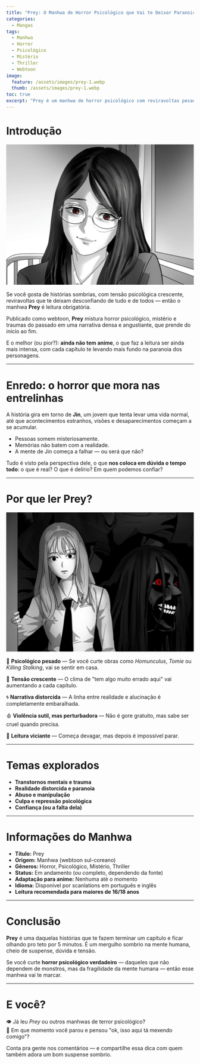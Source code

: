 ```yaml
---
title: "Prey: O Manhwa de Horror Psicológico que Vai te Deixar Paranoico"
categories:
  - Mangas
tags:
  - Manhwa
  - Horror
  - Psicológico
  - Mistério
  - Thriller
  - Webtoon
image:
  feature: /assets/images/prey-1.webp
  thumb: /assets/images/prey-1.webp
toc: true
excerpt: "Prey é um manhwa de horror psicológico com reviravoltas pesadas, atmosfera densa e personagens que escondem mais do que mostram. Uma leitura intensa que vai mexer com a sua cabeça."
---
```


# Introdução

![Clima sombrio e tensão crescente desde o início.](/assets/images/prey-1.webp)

Se você gosta de histórias sombrias, com tensão psicológica crescente, reviravoltas que te deixam desconfiando de tudo e de todos — então o manhwa **Prey** é leitura obrigatória.

Publicado como webtoon, **Prey** mistura horror psicológico, mistério e traumas do passado em uma narrativa densa e angustiante, que prende do início ao fim.

E o melhor (ou pior?): **ainda não tem anime**, o que faz a leitura ser ainda mais intensa, com cada capítulo te levando mais fundo na paranoia dos personagens.

---

# Enredo: o horror que mora nas entrelinhas

A história gira em torno de **Jin**, um jovem que tenta levar uma vida normal, até que acontecimentos estranhos, visões e desaparecimentos começam a se acumular.

- Pessoas somem misteriosamente.  
- Memórias não batem com a realidade.  
- A mente de Jin começa a falhar — ou será que não?

Tudo é visto pela perspectiva dele, o que **nos coloca em dúvida o tempo todo**: o que é real? O que é delírio? Em quem podemos confiar?

---

# Por que ler Prey?

![Atmosfera densa e perturbadora marca presença em cada capítulo.](/assets/images/prey-2.webp)

🧠 **Psicológico pesado** — Se você curte obras como *Homunculus*, *Tomie* ou *Killing Stalking*, vai se sentir em casa.  

🔪 **Tensão crescente** — O clima de "tem algo muito errado aqui" vai aumentando a cada capítulo.  

🌀 **Narrativa distorcida** — A linha entre realidade e alucinação é completamente embaralhada.  

🩸 **Violência sutil, mas perturbadora** — Não é gore gratuito, mas sabe ser cruel quando precisa.  

📖 **Leitura viciante** — Começa devagar, mas depois é impossível parar.

---

# Temas explorados

- **Transtornos mentais e trauma**  
- **Realidade distorcida e paranoia**  
- **Abuso e manipulação**  
- **Culpa e repressão psicológica**  
- **Confiança (ou a falta dela)**

---

# Informações do Manhwa

- **Título:** Prey  
- **Origem:** Manhwa (webtoon sul-coreano)  
- **Gêneros:** Horror, Psicológico, Mistério, Thriller  
- **Status:** Em andamento (ou completo, dependendo da fonte)  
- **Adaptação para anime:** Nenhuma até o momento  
- **Idioma:** Disponível por scanlations em português e inglês  
- **Leitura recomendada para maiores de 16/18 anos**

---

# Conclusão

**Prey** é uma daquelas histórias que te fazem terminar um capítulo e ficar olhando pro teto por 5 minutos. É um mergulho sombrio na mente humana, cheio de suspense, dúvida e tensão.

Se você curte **horror psicológico verdadeiro** — daqueles que não dependem de monstros, mas da fragilidade da mente humana — então esse manhwa vai te marcar.

---

# E você?

👁 Já leu *Prey* ou outros manhwas de terror psicológico?  
💭 Em que momento você parou e pensou "ok, isso aqui tá mexendo comigo"?

Conta pra gente nos comentários — e compartilhe essa dica com quem também adora um bom suspense sombrio.

